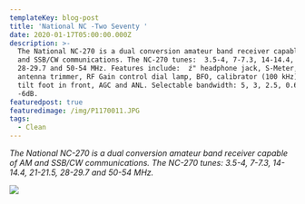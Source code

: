```yaml
---
templateKey: blog-post
title: 'National NC -Two Seventy '
date: 2020-01-17T05:00:00.000Z
description: >-
  The National NC-270 is a dual conversion amateur band receiver capable of AM
  and SSB/CW communications. The NC-270 tunes:  3.5-4, 7-7.3, 14-14.4, 21-21.5,
  28-29.7 and 50-54 MHz. Features include:  ź" headphone jack, S-Meter, notch,
  antenna trimmer, RF Gain control dial lamp, BFO, calibrator (100 kHz), mute,
  tilt foot in front, AGC and ANL. Selectable bandwidth: 5, 3, 2.5, 0.6 kHz
  -6dB.
featuredpost: true
featuredimage: /img/P1170011.JPG
tags:
  - Clean
---
```

*The National NC-270 is a dual conversion amateur band receiver capable of AM and SSB/CW communications. The NC-270 tunes:  3.5-4, 7-7.3, 14-14.4, 21-21.5, 28-29.7 and 50-54 MHz.*

![](/img/P1170011.JPG)
